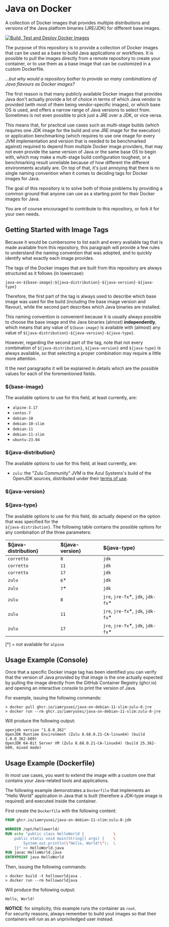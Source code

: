 # Java on Docker
A collection of Docker images that provides multiple distributions and versions of the Java platform binaries (JRE/JDK) for different base images.

[![Build, Test and Deploy Docker Images](https://github.com/iamryusei/java-on-docker/actions/workflows/workflow.yml/badge.svg?branch=master)](https://github.com/iamryusei/java-on-docker/actions/workflows/workflow.yml)

The purpose of this repository is to provide a collection of Docker images that can be used as a base to build Java applications
or workflows. It is possible to pull the images directly from a remote repository to create your container, or to use them as a
base image that can be customized in a custom Dockerfile.

_...but why would a repository bother to provide so many combinations of Java flavours as Docker images?_

The first reason is that many publicly available Docker images that provides Java don't actually provide
a lot of choice in terms of which Java vendor is provided (with most of them being vendor-specific images),
or which base OS is used, and offers a narrow range of Java versions to select from. Sometimes is not even
possible to pick just a JRE over a JDK, or vice versa.

This means that, for practical use cases such as multi-stage builds (which requires one JDK image for the build
and one JRE image for the execution) or application benchmarking (which requires to use one image for every JVM
implementation and version that is needed to be benchmarked against) required to depend from multiple Docker
image providers, that may not even provide the same version of Java or the same base OS to begin with, which may
make a multi-stage build configuration toughest, or a benchmarking result unreliable because of how different the
different environments acutally are.
On top of that, it's just annoying that there is no single naming convention when it comes to deciding tags for Docker images for Java.

The goal of this repository is to solve both of those problems by providing a common ground that anyone can use
as a starting point for their Docker images for Java.

You are of course encouraged to contribute to this repository, or fork it for your own needs.

## Getting Started with Image Tags
Because it would be cumbersome to list each and every available tag that is made available from this repository,
this paragraph will provide a few rules to understand the naming convention that was adopted, and to quickly
identify what exactly each image provides.

The tags of the Docker images that are built from this repository are always structured as it follows
(in lowercase):

`java-on-${base-image}:${java-distribution}-${java-version}-${java-type}`

Therefore, the first part of the tag is always used to describe which base image was used for the build
(including the base image version and flavour), while the second part describes which Java binaries are installed.

This naming convention is convenient because it is usually always possible to choose the base image and the
Java binaries (almost) **independently**, which means that any value of `${base-image}` is available with (almost)
any value of `${java-distribution}-${java-version}-${java-type}`.

However, regarding the second part of the tag, note that not every combination of `${java-distribution}`,
`${java-version}` and `${java-type}` is always available, so that selecting a proper combination may require
a little more attention.

It the next paragraphs it will be explained in details which are the possible values for each of the forementioned fields.

### ${base-image}
The available options to use for this field, at least currently, are:
- `alpine-3.17`
- `centos-7`
- `debian-10`
- `debian-10-slim`
- `debian-11`
- `debian-11-slim`
- `ubuntu-23.04`

### ${java-distribution}
The available options to use for this field, at least currently, are:
- `zulu`: the "Zulu Community" JVM is the Azul Systems's build of the OpenJDK sources, distributed under their [terms of use](https://www.azul.com/products/core/openjdk-terms-of-use/).

### ${java-version}
### ${java-type}
The available options to use for this field, do actually depend on the option 
that was specified for the \
`${java-distribution}`.
The following table contains the possible options for any combination of the three parameters:

| ${java-distribution} | ${java-version} | ${java-type}                         |
| :------------------- | :-------------- | :----------------------------------- |
| `corretto`           | `8`             | `jdk`                                |
| `corretto`           | `11`            | `jdk`                                |
| `corretto`           | `17`            | `jdk`                                |
| `zulu`               | `6`\*           | `jdk`                                |
| `zulu`               | `7`\*           | `jdk`                                |
| `zulu`               | `8`             | `jre`, `jre-fx`\*, `jdk`, `jdk-fx`\* |
| `zulu`               | `11`            | `jre`, `jre-fx`\*, `jdk`, `jdk-fx`\* |
| `zulu`               | `17`            | `jre`, `jre-fx`\*, `jdk`, `jdk-fx`\* |

[*] = not available for `alpine`

## Usage Example (Console)
Once that a specific Docker image tag has been identified you can verify that
the version of Java provided by that image is the one actually expected by pulling
the image directly from the GitHub Container Registry (ghcr.io) and opening an
interactive console to print the version of Java.

For example, issuing the following commands:
```
> docker pull ghcr.io/iamryusei/java-on-debian-11-slim:zulu-8-jre
> docker run --rm ghcr.io/iamryusei/java-on-debian-11-slim:zulu-8-jre
```

Will produce the following output:
```
openjdk version "1.8.0_362"
OpenJDK Runtime Environment (Zulu 8.68.0.21-CA-linux64) (build 1.8.0_362-b09)
OpenJDK 64-Bit Server VM (Zulu 8.68.0.21-CA-linux64) (build 25.362-b09, mixed mode)
```

## Usage Example (Dockerfile)
In most use cases, you want to extend the image with a custom one that
contains your Java-related tools and applications.

The following example demonstrates a `Dockerfile` that implements
an "Hello World" application in Java that is built (therefore a JDK-type
image is required) and executed inside the container.

First create the `Dockerfile` with the following content:
```Dockerfile
FROM ghcr.io/iamryusei/java-on-debian-11-slim:zulu-8-jdk

WORKDIR /opt/helloworld/
RUN echo "public class HelloWorld {             \
    public static void main(String[] args) {    \
        System.out.println(\"Hello, World!\");  \ 
    }}" >> HelloWorld.java
RUN javac HelloWorld.java
ENTRYPOINT java HelloWorld
```

Then, issuing the following commands:
```
> docker build -t helloworldjava .
> docker run --rm helloworldjava
```

Will produce the following output:
```
Hello, World!
```

**NOTICE**: for simplicity, this example runs the container as `root`.\
For security reasons, always remember to build yout images so that
their containers will run as an unpriviledged user instead.